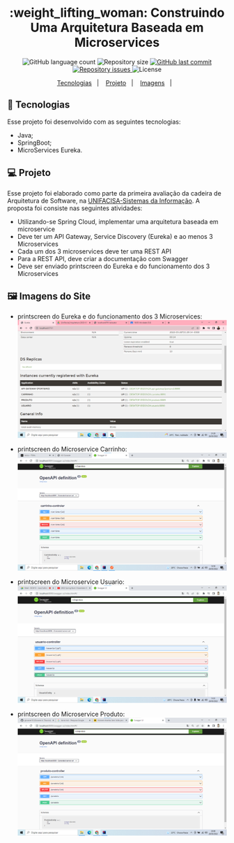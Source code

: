 <h1 align="center">
    :weight_lifting_woman: Construindo Uma Arquitetura Baseada em Microservices
</h1>
<p align="center">
  <img alt="GitHub language count" src="https://img.shields.io/github/languages/count/giovaner10/Prova_Arq_Software">

  <img alt="Repository size" src="https://img.shields.io/github/repo-size/giovaner10/Prova_Arq_Software">

  <a href="https://github.com/alvaroaxsmith/projeto-1-soulcode/main">
    <img alt="GitHub last commit" src="https://img.shields.io/github/last-commit/giovaner10/Prova_Arq_Software">
  </a>

  <a href="https://github.com/alvaroaxsmith/projeto-1-soulcode/issues">
    <img alt="Repository issues" src="https://img.shields.io/github/issues/giovaner10/Prova_Arq_Softwareq">
  </a>

  <img alt="License" src="https://img.shields.io/badge/license-MIT-brightgreen">
</p>
<p align="center">
  <a href="#ancora1">Tecnologias</a>&nbsp;&nbsp;&nbsp;|&nbsp;&nbsp;&nbsp;
  <a href="#ancora2">Projeto</a>&nbsp;&nbsp;&nbsp;|&nbsp;&nbsp;&nbsp;
  <a href="#ancora3">Imagens</a>&nbsp;&nbsp;&nbsp;|&nbsp;&nbsp;&nbsp;
</p>

<a id="ancora1"></a>
## :rocket: Tecnologias 

Esse projeto foi desenvolvido com as seguintes tecnologias:
- Java;
- SpringBoot;
- MicroServices Eureka.

<a id="ancora2"></a>
## 💻 Projeto
Esse projeto foi elaborado como parte da primeira avaliação da cadeira de Arquitetura de Software, na [UNIFACISA-Sistemas da Informação](https://www.unifacisa.edu.br/graduacao/sistemas-de-informacao). A proposta foi  consiste nas seguintes atividades:
- Utilizando-se Spring Cloud, implementar uma arquitetura baseada em microservice
- Deve ter um API Gateway, Service Discovery (Eureka) e ao menos 3 Microservices
- Cada um dos 3 microservices deve ter uma REST API
- Para a REST API, deve criar a documentação com Swagger
- Deve ser enviado printscreen do Eureka e do funcionamento dos 3 Microservices

<a id="ancora3"></a>
## :framed_picture: Imagens do Site

- printscreen do Eureka e do funcionamento dos 3 Microservices: </br>
 ![foto1](https://github.com/giovaner10/templete_angular/blob/main/prints%20-arq%20sof/4.png) </br>  
 
- printscreen do Microservice Carrinho: </br>
 ![foto1](https://github.com/giovaner10/templete_angular/blob/main/prints%20-arq%20sof/2.png) </br>
 
 - printscreen do Microservice Usuario: </br>
 ![foto1](https://github.com/giovaner10/templete_angular/blob/main/prints%20-arq%20sof/1.png) </br>
 
 - printscreen do Microservice Produto: </br>
 ![foto1](https://github.com/giovaner10/templete_angular/blob/main/prints%20-arq%20sof/3.png) </br>
